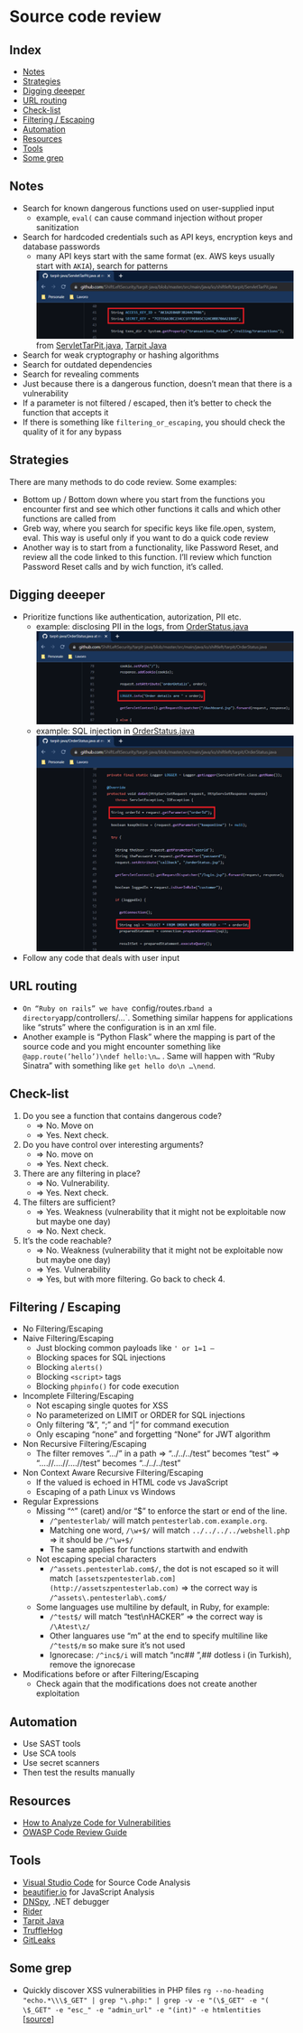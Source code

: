 # Source code review

## Index

- [Notes](#notes)
- [Strategies](#strategies)
- [Digging deeeper](#digging-deeeper)
- [URL routing](#url-routing)
- [Check-list](#check-list)
- [Filtering / Escaping](#filtering--escaping)
- [Automation](#automation)
- [Resources](#resources)
- [Tools](#tools)
- [Some grep](#some-grep)

## Notes
- Search for known dangerous functions used on user-supplied input
  - example, `eval(` can cause command injection without proper sanitization
- Search for hardcoded credentials such as API keys, encryption keys and database passwords
  - many API keys start with the same format (ex. AWS keys usually start with `AKIA`), search for patterns
    <img src="img/Screenshot_20221110_171255.png">
	from [ServletTarPit.java](https://github.com/ShiftLeftSecurity/tarpit-java/blob/master/src/main/java/io/shiftleft/tarpit/ServletTarPit.java), [Tarpit Java](https://github.com/ShiftLeftSecurity/tarpit-java)
- Search for weak cryptography or hashing algorithms
- Search for outdated dependencies
- Search for revealing comments
- Just because there is a dangerous function, doesn’t mean that there is a vulnerability
- If a parameter is not filtered / escaped, then it’s better to check the function that accepts it
- If there is something like `filtering_or_escaping`, you should check the quality of it for any bypass

## Strategies
There are many methods to do code review. Some examples:
- Bottom up / Bottom down where you start from the functions you encounter first and see which other functions it calls and which other functions are called from
- Greb way, where you search for specific keys like file.open, system, eval. This way is useful only if you want to do a quick code review
- Another way is to start from a functionality, like Password Reset, and review all the code linked to this function. I’ll review which function Password Reset calls and by wich function, it’s called.

## Digging deeeper
- Prioritize functions like authentication, autorization, PII etc.
  - example: disclosing PII in the logs, from [OrderStatus.java](https://github.com/ShiftLeftSecurity/tarpit-java/blob/master/src/main/java/io/shiftleft/tarpit/OrderStatus.java)
    <img src="img/Screenshot_20221110_172648.png">
  - example: SQL injection in [OrderStatus.java](https://github.com/ShiftLeftSecurity/tarpit-java/blob/master/src/main/java/io/shiftleft/tarpit/OrderStatus.java)
    <img src="img/Screenshot_20221110_173028.png">
- Follow any code that deals with user input

## URL routing

- `On “Ruby on rails” we have `config/routes.rb` and a directory `app/controllers/…`. Something similar happens for applications like “struts” where the configuration is in an xml file.
- Another example is “Python Flask” where the mapping is part of the source code and you might encounter something like `@app.route(’hello’)\ndef hello:\n…` . Same will happen with “Ruby Sinatra” with something like `get hello do\n …\nend`.


## Check-list

1. Do you see a function that contains dangerous code?
   - ⇒ No. Move on
   - ⇒ Yes. Next check.
2. Do you have control over interesting arguments?
   - ⇒ No. move on
   - ⇒ Yes. Next check.
3. There are any filtering in place? 
   - ⇒ No. Vulnerability.
   - ⇒ Yes. Next check.
4. The filters are sufficient?
   - ⇒ Yes. Weakness (vulnerability that it might not be exploitable now but maybe one day)
   - ⇒ No. Next check.
5. It’s the code reachable?
   - ⇒ No. Weakness (vulnerability that it might not be exploitable now but maybe one day)
   - ⇒ Yes. Vulnerability
   - ⇒ Yes, but with more filtering. Go back to check 4.

## Filtering / Escaping

- No Filtering/Escaping
- Naive Filtering/Escaping
    - Just blocking common payloads like `' or 1=1 —`
    - Blocking spaces for SQL injections
    - Blocking `alerts()`
    - Blocking `<script>` tags
    - Blocking `phpinfo()` for code execution
- Incomplete Filtering/Escaping
    - Not escaping single quotes for XSS
    - No parameterized on LIMIT or ORDER for SQL injections
    - Only filtering “&”, “;” and “|” for command execution
    - Only escaping “none” and forgetting “None” for JWT algorithm
- Non Recursive Filtering/Escaping
    - The filter removes “…/” in a path ⇒ “../../../test” becomes “test” ⇒ “….//….//….//test” becomes “../../../test”
- Non Context Aware Recursive Filtering/Escaping
    - If the valued is echoed in HTML code vs JavaScript
    - Escaping of a path Linux vs Windows
- Regular Expressions
    - Missing “^” (caret) and/or “$” to enforce the start or end of the line.
        - `/^pentesterlab/` will match `pentesterlab.com.example.org`.
        - Matching one word, `/\w+$/` will match `../../../../webshell.ph`p ⇒ it should be `/^\w+$/`
        - The same applies for functions startwith and endwith
    - Not escaping special characters
        - `/^assets.pentesterlab.com$/`, the dot is not escaped so it will match `[assetszpentesterlab.com](http://assetszpentesterlab.com)` ⇒ the correct way is `/^assets\.pentesterlab\.com$/`
    - Some languages use multiline by default, in Ruby, for example:
        - `/^test$/` will match “test\nHACKER” ⇒ the correct way is `/\Atest\z/`
        - Other languares use “m” at the end to specify multiline like `/^test$/m` so make sure it’s not used
        - Ignorecase: `/^inc$/i` will match “ınc## ”,##  dotless i (in Turkish), remove the ignorecase
- Modifications before or after Filtering/Escaping
    - Check again that the modifications does not create another exploitation

## Automation
- Use SAST tools
- Use SCA tools
- Use secret scanners
- Then test the results manually

## Resources
- [How to Analyze Code for Vulnerabilities](https://www.youtube.com/watch?v=A8CNysN-lOM)
- [OWASP Code Review Guide](https://owasp.org/www-project-code-review-guide/)

## Tools
- [Visual Studio Code](https://code.visualstudio.com/) for Source Code Analysis
- [beautifier.io](https://beautifier.io/) for JavaScript Analysis
- [DNSpy](https://github.com/dnSpy/dnSpy), .NET debugger
- [Rider](https://www.jetbrains.com/rider/download/#section=windows)
- [Tarpit Java](https://github.com/ShiftLeftSecurity/tarpit-java)
- [TruffleHog](https://github.com/trufflesecurity/trufflehog)
- [GitLeaks](https://github.com/zricethezav/gitleaks)

## Some grep
- Quickly discover XSS vulnerabilities in PHP files `rg --no-heading "echo.*\\\$_GET" | grep "\.php:" | grep -v -e "(\$_GET" -e "( \$_GET" -e "esc_" -e "admin_url" -e "(int)" -e htmlentities` [[source](https://twitter.com/hakluke/status/1757661414762635610)]
